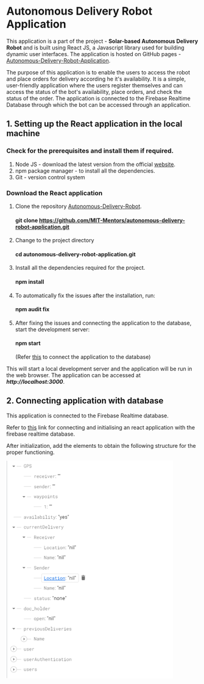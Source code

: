 # Autonomous Delivery Robot Application  

This application is a part of the project - **Solar-based Autonomous Delivery Robot** and is built using React JS, a Javascript library used for building dynamic user interfaces. The application is hosted on GitHub pages - [Autonomous-Delivery-Robot-Application](https://mit-mentors.github.io/autonomous-delivery-robot-application/).

The purpose of this application is to enable the users to access the robot and place orders for delivery according he it's availability. It is a simple, user-friendly application where the users register themselves and can access the status of the bot's availability, place orders, and check the status of the order. The application is connected to the Firebase Realtime Database through which the bot can be accessed through an application.

## 1. Setting up the React application in the local machine

### Check for the prerequisites and install them if required.
1. Node JS - download the latest version from the official [website](https://nodejs.org/en).
2. npm package manager - to install all the dependencies.
3. Git - version control system

### Download the React application
1. Clone the repository [Autonomous-Delivery-Robot](https://github.com/MIT-Mentors/autonomous-delivery-robot-application.git).
    #### git clone https://github.com/MIT-Mentors/autonomous-delivery-robot-application.git
    
2. Change to the project directory 
    #### cd autonomous-delivery-robot-application.git

3. Install all the dependencies required for the project.
    #### npm install

4. To automatically fix the issues after the installation, run:
    #### npm audit fix

5. After fixing the issues and connecting the application to the database, start the development server:
    #### npm start
    
    (Refer [this](https://github.com/MIT-Mentors/autonomous-delivery-robot-application/edit/main/README.md#connecting-application-with-database) to connect the application to the database)
    
This will start a local development server and the application will be run in the web browser. The application can be accessed at ***http://localhost:3000***.


## 2. Connecting application with database

This application is connected to the Firebase Realtime database.

Refer to [this](https://www.makeuseof.com/react-app-firebase-connect/) link for connecting and initialising an react application with the firebase realtime database.

After initialization, add the elements to obtain the following structure for the proper functioning.

![Alt Firebase Realtime Database](https://github.com/MIT-Mentors/autonomous-delivery-robot-application/blob/main/src/Photos/Readme-firebase.png)



   

